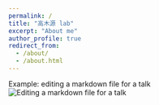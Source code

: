 ```yaml
---
permalink: /
title: "高木源 lab"
excerpt: "About me"
author_profile: true
redirect_from: 
  - /about/
  - /about.html
---
```



Example: editing a markdown file for a talk
![Editing a markdown file for a talk](/files/IMG_6920.heic)

